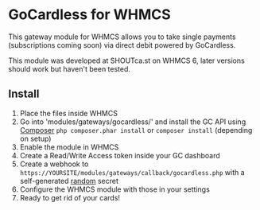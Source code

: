 GoCardless for WHMCS
===================
This gateway module for WHMCS allows you to take single payments (subscriptions coming soon) via direct debit powered by GoCardless.

This module was developed at SHOUTca.st on WHMCS 6, later versions should work but haven't been tested. 

## Install
1) Place the files inside WHMCS
2) Go into 'modules/gateways/gocardless/' and install the GC API using [Composer](https://getcomposer.org/) `php composer.phar install` or `composer install` (depending on setup)
3) Enable the module in WHMCS
4) Create a Read/Write Access token inside your GC dashboard
5) Create a webhook to `https://YOURSITE/modules/gateways/callback/gocardless.php` with a self-generated [random](https://random.org) secret
6) Configure the WHMCS module with those in your settings
7) Ready to get rid of your cards!
